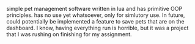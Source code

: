 simple pet management software written in lua and has primitive OOP principles. has no use yet whatsoever, only for simlutory use. In future, could potentially be implemented a feature to save pets that are on the dashboard. I know, having everything run is horrible, but it was a project that I was rushing on finishing for my assignment.
